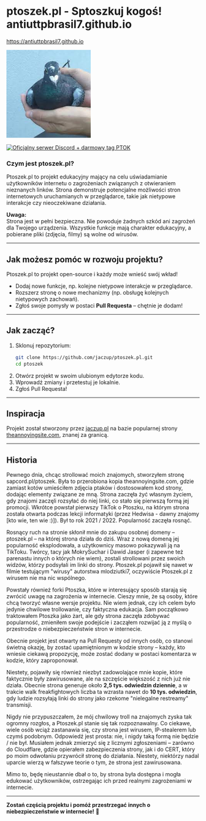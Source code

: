# ptoszek.pl - Sptoszkuj kogoś! antiuttpbrasil7.github.io
https://antiuttpbrasil7.github.io

![Ptoszek.pl](./media/images/ptok.jpg)

[![Oficjalny serwer Discord + darmowy tag PTOK](https://img.shields.io/badge/Discord-Oficjalny%20serwer%20Discord%20%2B%20darmowy%20tag%20PTOK-5865F2?logo=discord&logoColor=white)](https://dc.ptoszek.pl)

### Czym jest ptoszek.pl?
Ptoszek.pl to projekt edukacyjny mający na celu uświadamianie użytkowników internetu o zagrożeniach związanych z otwieraniem nieznanych linków. Strona demonstruje potencjalne możliwości stron internetowych uruchamianych w przeglądarce, takie jak nietypowe interakcje czy nieoczekiwane działania.

**Uwaga:**  
Strona jest w pełni bezpieczna. Nie powoduje żadnych szkód ani zagrożeń dla Twojego urządzenia. Wszystkie funkcje mają charakter edukacyjny, a pobierane pliki (zdjęcia, filmy) są wolne od wirusów.

---

## Jak możesz pomóc w rozwoju projektu?

Ptoszek.pl to projekt open-source i każdy może wnieść swój wkład!  

- Dodaj nowe funkcje, np. kolejne nietypowe interakcje w przeglądarce.  
- Rozszerz stronę o nowe mechanizmy (np. obsługę kolejnych nietypowych zachowań).  
- Zgłoś swoje pomysły w postaci **Pull Requesta** – chętnie je dodam!

---

## Jak zacząć?

1. Sklonuj repozytorium:  
   ```bash
   git clone https://github.com/jaczup/ptoszek.pl.git
   cd ptoszek
   ```
2. Otwórz projekt w swoim ulubionym edytorze kodu.  
3. Wprowadź zmiany i przetestuj je lokalnie.  
4. Zgłoś Pull Requesta!

---

## Inspiracja

Projekt został stworzony przez [jaczup.pl](https://jaczup.pl) na bazie popularnej strony [theannoyingsite.com](https://theannoyingsite.com), znanej za granicą.

---

## Historia

Pewnego dnia, chcąc strollować moich znajomych, stworzyłem stronę sapcord.pl/ptoszek. Była to przerobiona kopia theannoyingsite.com, gdzie zamiast kotów umieściłem zdjęcia ptaków i dostosowałem kod strony, dodając elementy związane ze mną. Strona zaczęła żyć własnym życiem, gdy znajomi zaczęli rozsyłać do niej linki, co stało się pierwszą formą jej promocji. Wkrótce powstał pierwszy TikTok o Ptoszku, na którym strona została otwarta podczas lekcji informatyki (przez Hedwisa - dawny znajomy [kto wie, ten wie :)]). Był to rok 2021 / 2022. Popularność zaczęła rosnąć.

Rosnący ruch na stronie skłonił mnie do zakupu osobnej domeny – ptoszek.pl – na której strona działa do dziś. Wraz z nową domeną jej popularność eksplodowała, a użytkownicy masowo pokazywali ją na TikToku. Twórcy, tacy jak MokrySuchar i Dawid Jasper (i zapewne też parenastu innych o których nie wiem), zostali strollowani przez swoich widzów, którzy podsyłali im linki do strony. Ptoszek.pl pojawił się nawet w filmie testującym "wirusy" autorstwa mlodziutki7, oczywiście Ptoszek.pl z wirusem nie ma nic wspólnego.

Powstały również forki Ptoszka, które w interesujący sposób starają się zwrócić uwagę na zagrożenia w internecie. Cieszy mnie, że są osoby, które chcą tworzyć własne wersje projektu. Nie wiem jednak, czy ich celem było jedynie chwilowe trollowanie, czy faktyczna edukacja. Sam początkowo traktowałem Ptoszka jako żart, ale gdy strona zaczęła zdobywać popularność, zmieniłem swoje podejście i zacząłem rozwijać ją z myślą o przestrodze o niebezpieczeństwie stron w internecie.

Obecnie projekt jest otwarty na Pull Requesty od innych osób, co stanowi świetną okazję, by zostać upamiętnionym w kodzie strony – każdy, kto wniesie ciekawą propozycję, może zostać dodany w postaci komentarza w kodzie, który zaproponował. 

Niestety, pojawiły się również niezbyt zadowolające mnie kopie, które faktycznie były zawirusowane, ale na szczęście większość z nich już nie działa.
Obecnie strona generuje około **2,5 tys. odwiedzin dziennie**, a w trakcie walk freakfightowych liczba ta wzrasta nawet do **10 tys. odwiedzin**, gdy ludzie rozsyłają linki do strony jako rzekome "nielegalne restreamy" transmisji.

Nigdy nie przypuszczałem, że mój chwilowy troll na znajomych zyska tak ogromny rozgłos, a Ptoszek.pl stanie się tak rozpoznawalny. Co ciekawe, wiele osób wciąż zastanawia się, czy strona jest wirusem, IP-stealerem lub czymś podobnym. Odpowiedź jest prosta: nie, i nigdy taką formą nie będzie / nie był.
Musiałem jednak zmierzyć się z licznymi zgłoszeniami – zarówno do Cloudflare, gdzie opierałem zabezpieczenia strony, jak i do CERT, który po moim odwołaniu przywrócił stronę do działania. Niestety, niektórzy nadal uparcie wierzą w fałszywe teorie o tym, że strona jest zawirusowana.

Mimo to, będę nieustannie dbał o to, by strona była dostępna i mogła edukować użytkowników, ostrzegając ich przed realnymi zagrożeniami w internecie.

---

**Zostań częścią projektu i pomóż przestrzegać innych o niebezpieczeństwie w internecie!** 🚀
